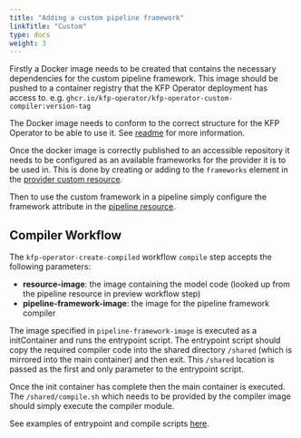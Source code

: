 ```yaml
---
title: "Adding a custom pipeline framework"
linkTitle: "Custom"
type: docs
weight: 3
---
```


Firstly a Docker image needs to be created that contains the necessary dependencies for the custom pipeline framework. 
This image should be pushed to a container registry that the KFP Operator deployment has access to.
e.g. `ghcr.io/kfp-operator/kfp-operator-custom-compiler:version-tag`

The Docker image needs to conform to the correct structure for the KFP Operator to be able to use it. See [readme](https://github.com/sky-uk/kfp-operator/blob/master/compilers/README.md) for more information.

Once the docker image is correctly published to an accessible repository it needs to be configured as an available frameworks for the provider it is to be used in.
This is done by creating or adding to the `frameworks` element in the [provider custom resource](../resources/provider/#common-fields).

Then to use the custom framework in a pipeline simply configure the framework attribute in the [pipeline resource](../resources/pipeline/#fields).

## Compiler Workflow
The `kfp-operator-create-compiled` workflow `compile` step accepts the following parameters:
- **resource-image**: the image containing the model code (looked up from the pipeline resource in preview workflow step)
- **pipeline-framework-image**: the image for the pipeline framework compiler

The image specified in `pipeline-framework-image` is executed as a initContainer and runs the entrypoint script. The entrypoint
script should copy the required compiler code into the shared directory `/shared` (which is mirrored into the main container) and then exit. This `/shared` location is passed as 
the first and only parameter to the entrypoint script.

Once the init container has complete then the main container is executed. The `/shared/compile.sh` which needs to be provided
by the compiler image should simply execute the compiler module.

See examples of entrypoint and compile scripts [here](https://github.com/sky-uk/kfp-operator/blob/master/compilers/resources).
